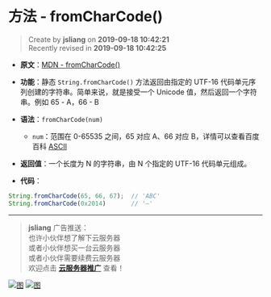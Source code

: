 方法 - fromCharCode()
===

> Create by **jsliang** on **2019-09-18 10:42:21**  
> Recently revised in **2019-09-18 10:42:25**

* **原文**：[MDN - fromCharCode()](https://developer.mozilla.org/zh-CN/docs/Web/JavaScript/Reference/Global_Objects/String/fromCharCode)

* **功能**：静态 `String.fromCharCode()` 方法返回由指定的 UTF-16 代码单元序列创建的字符串。简单来说，就是接受一个 Unicode 值，然后返回一个字符串。例如 65 - A，66 - B

* **语法**：`fromCharCode(num)`
  * `num`：范围在 0-65535 之间，65 对应 A、66 对应 B，详情可以查看百度百科 [ASCII](https://baike.baidu.com/item/ASCII/309296?fr=aladdin)

* **返回值**：一个长度为 N 的字符串，由 N 个指定的 UTF-16 代码单元组成。

* **代码**：

```js
String.fromCharCode(65, 66, 67);  // 'ABC'
String.fromCharCode(0x2014)       // '—'
```

---

> **jsliang** 广告推送：  
> 也许小伙伴想了解下云服务器  
> 或者小伙伴想买一台云服务器  
> 或者小伙伴需要续费云服务器  
> 欢迎点击 **[云服务器推广](https://github.com/LiangJunrong/document-library/blob/master/other-library/Monologue/%E7%A8%B3%E9%A3%9F%E8%89%B0%E9%9A%BE.md)** 查看！

[![图](../../../public-repertory/img/z-small-seek-ali-3.jpg)](https://promotion.aliyun.com/ntms/act/qwbk.html?userCode=w7hismrh)
[![图](../../../public-repertory/img/z-small-seek-tencent-2.jpg)](https://cloud.tencent.com/redirect.php?redirect=1014&cps_key=49f647c99fce1a9f0b4e1eeb1be484c9&from=console)

